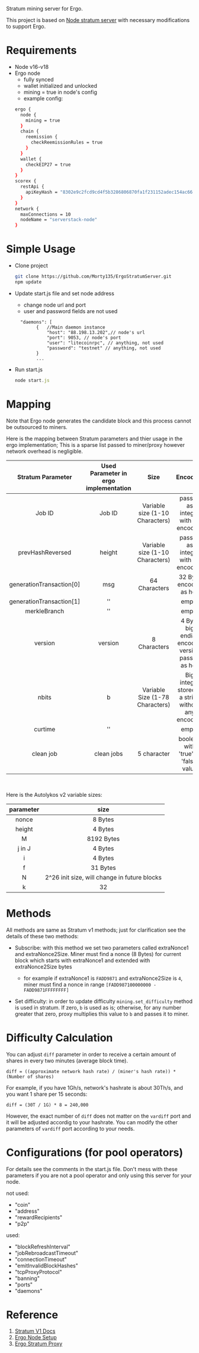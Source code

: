 Stratum mining server for Ergo.

This project is based on [Node stratum server](https://github.com/zone117x/node-stratum-pool) 
with necessary modifications to support Ergo.


# Requirements
* Node v16-v18
* Ergo node
  - fully synced
  - wallet initialized and unlocked
  - mining = true in node's config
  - example config:
  ```bash
  ergo {
    node {
      mining = true
    }
    chain {
      reemission {
        checkReemissionRules = true
      }
    }
    wallet {
      checkEIP27 = true
    }
  }
  scorex {
    restApi {
      apiKeyHash = "8302e9c2fcd9cd4f5b3286806870fa1f231152adec154ac6615aae57700adf8b"
    }
  }
  network {
    maxConnections = 10
    nodeName = "serverstack-node"
  }
  ```


# Simple Usage

- Clone project

  ```bash
  git clone https://github.com/Morty135/ErgoStratumServer.git
  npm update
  ```
- Update start.js file and set node address
  - change node url and port
  - user and password fields are not used

  ```
    "daemons": [
          {   //Main daemon instance
              "host": "88.198.13.202",// node's url
              "port": 9053, // node's port
              "user": "litecoinrpc", // anything, not used
              "password": "testnet" // anything, not used
          }
          ...
  ```
- Run start.js

  ```js
  node start.js
  ```


# Mapping
Note that Ergo node generates the candidate block and this process cannot be outsourced to miners.

Here is the mapping between Stratum parameters and thier usage in the ergo implementation; This is a sparse list passed to miner/proxy however network overhead is negligible.
<center>

| Stratum Parameter        | Used Parameter in ergo implementation | Size                       | Encoding                                   |
|:------------------------:|:-------------------------------------:|:--------------------------:|:---------------------------------------------------:|
| Job ID                   | Job ID                                | Variable size (1-10 Characters) | passed as integer with no encoding                  |
| prevHashReversed         | height                                | Variable size (1-10 Characters) | passed as integer with no encoding                  |
| generationTransaction[0] | msg                                   | 64 Characters               | 32 Byte encoded as hex                              |
| generationTransaction[1] | ''                                    |                            |                    empty                                 |
| merkleBranch             | ''                                    |                            |                empty                                     |
| version                  | version                               | 8 Characters                | 4 Byte big endian encoded version passed as hex     |
| nbits                    | b                                     | Variable Size (1-78 Characters) | Big integer stored in a string without any encoding |
| curtime                  | ''                                    |                            |              empty                                       |
| clean job                | clean jobs                            | 5 character                | boolean with 'true' or 'false' value                |

</center>
<p>&nbsp;</p>

Here is the Autolykos v2 variable sizes: 
 <center>
 
| parameter | size |
|:-----:|:-----:|
| nonce | 8 Bytes |
| height | 4 Bytes |
| M | 8192 Bytes |
| j in J | 4 Bytes |
| i | 4 Bytes |
| f | 31 Bytes |
| N | 2^26 init size, will change in future blocks |
| k | 32 |

</center>


# Methods

All methods are same as Stratum v1 methods; just for clarification see the details of these two methods:

- Subscribe: with this method we set two parameters called extraNonce1 and extraNonce2Size. Miner must find a nonce (8 Bytes) for current block which starts with extraNonce1 and extended with extraNonce2Size bytes

  - for example if extraNonce1 is `FADD9871` and extraNonce2Size is `4`, miner must find a nonce in range `[FADD987100000000 - FADD9871FFFFFFFF]`

- Set difficulty: in order to update difficulty `mining.set_difficulty` method is used in stratum. If zero, `b` is used as is; otherwise, for any number greater that zero, proxy multiplies this value to `b` and passes it to miner.

# Difficulty Calculation

You can adjust `diff` parameter in order to receive a certain amount of shares in every two minutes (average block time).
```
diff = ((approximate network hash rate) / (miner's hash rate)) * (Number of shares)
```

For example, if you have 1Gh/s, network's hashrate is about 30Th/s, and you want 1 share per 15 seconds:

```
diff = (30T / 1G) * 8 = 240,000
```

However, the exact number of `diff` does not matter on the `vardiff` port and it will be adjusted accordig to your hashrate. You can modify the other parameters of `vardiff` port according to your needs.
# Configurations (for pool operators)

For details see the comments in the start.js file. Don't mess with these parameters if you are not a pool operator and only using this server for your node.


not used:
- "coin"
- "address"
- "rewardRecipients"
- "p2p"

used:
 - "blockRefreshInterval"
 - "jobRebroadcastTimeout"
 - "connectionTimeout"
 - "emitInvalidBlockHashes"
 - "tcpProxyProtocol"
 - "banning"
 - "ports"
 - "daemons"


# Reference
1. [Stratum V1 Docs](https://braiins.com/stratum-v1/docs)
2. [Ergo Node Setup](https://github.com/ergoplatform/ergo/wiki/Set-up-a-full-node)
3. [Ergo Stratum Proxy ](https://github.com/mhssamadani/ErgoStratumProxy)
